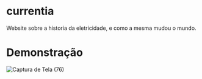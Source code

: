 # currentia
Website sobre a historia da eletricidade, e como a mesma mudou o mundo.

# Demonstração

![Captura de Tela (76)](https://user-images.githubusercontent.com/78994881/224360002-6fd7e711-d879-4026-9978-8f1e58289290.png)
